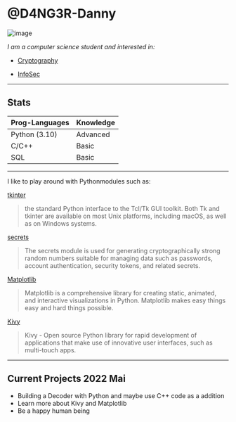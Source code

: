 # @D4NG3R-Danny
![image](./DSC_0048.JPG)


*I am a computer science student and interested in:*

* [Cryptography](https://en.wikipedia.org/wiki/Cryptography)

* [InfoSec](https://en.wikipedia.org/wiki/Information_security)



---
## Stats
Prog-Languages | Knowledge
---|---
Python (3.10) | Advanced
C/C++         | Basic
SQL           | Basic

---

I like to play around with Pythonmodules such as:

[tkinter](https://docs.python.org/3/library/tkinter.html)

> the standard Python interface to the Tcl/Tk GUI toolkit. Both Tk and tkinter are available on most Unix platforms, including macOS, as well as on Windows systems.

[secrets](https://docs.python.org/3/library/secrets.html)

> The secrets module is used for generating cryptographically strong random numbers suitable for managing data such as passwords, account authentication, security tokens, and related secrets.

[Matplotlib](https://matplotlib.org/)
> Matplotlib is a comprehensive library for creating static, animated, and interactive visualizations in Python. Matplotlib makes easy things easy and hard things possible.

[Kivy](https://kivy.org/#home)
> Kivy - Open source Python library for rapid development of applications
that make use of innovative user interfaces, such as multi-touch apps.

---


## Current Projects 2022 Mai

* Building a Decoder with Python and maybe use C++ code as a addition
* Learn more about Kivy and Matplotlib
* Be a happy human being

